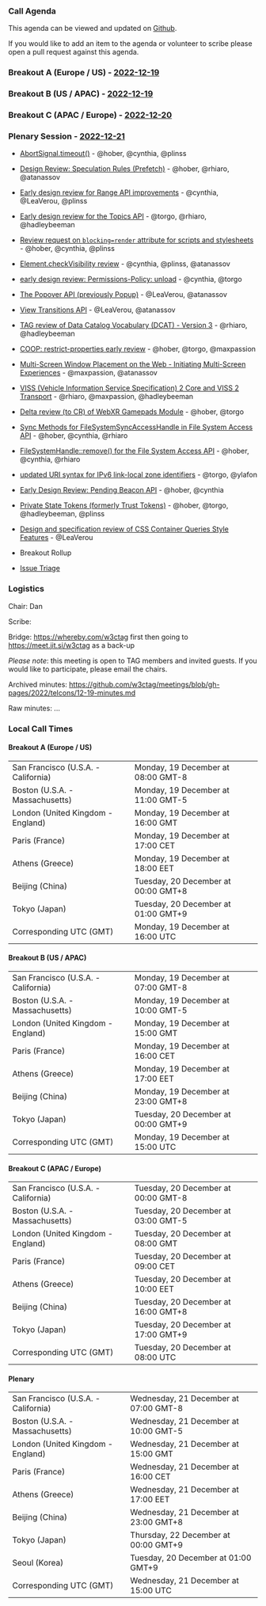 ### Call Agenda

This agenda can be viewed and updated on [Github](https://github.com/w3ctag/meetings/blob/gh-pages/2022/telcons/12-19-agenda.md).

If you would like to add an item to the agenda or volunteer to scribe please open a pull request against this agenda.

### Breakout A (Europe / US) - [2022-12-19](https://www.timeanddate.com/worldclock/converter.html?iso=20221219T160000&p1=224&p2=43&p3=136&p4=195&p5=26&p6=33&p7=248&p8=235)

### Breakout B (US / APAC) - [2022-12-19](https://www.timeanddate.com/worldclock/converter.html?iso=20221219T150000&p1=224&p2=43&p3=136&p4=195&p5=26&p6=33&p7=248&p8=235)

### Breakout C (APAC / Europe) - [2022-12-20](https://www.timeanddate.com/worldclock/converter.html?iso=20221220T080000&p1=224&p2=43&p3=136&p4=195&p5=26&p6=33&p7=248&p8=235)

### Plenary Session - [2022-12-21](https://www.timeanddate.com/worldclock/converter.html?iso=20221221T150000&p1=224&p2=43&p3=136&p4=195&p5=26&p6=33&p7=248&p8=235)

* [AbortSignal.timeout()](https://github.com/w3ctag/design-reviews/issues/711) - @hober, @cynthia, @plinss
* [Design Review: Speculation Rules (Prefetch)](https://github.com/w3ctag/design-reviews/issues/721) - @hober, @rhiaro, @atanassov
* [Early design review for Range API improvements](https://github.com/w3ctag/design-reviews/issues/725) - @cynthia, @LeaVerou, @plinss
* [Early design review for the Topics API](https://github.com/w3ctag/design-reviews/issues/726) - @torgo, @rhiaro, @hadleybeeman
* [Review request on `blocking=render` attribute for scripts and stylesheets](https://github.com/w3ctag/design-reviews/issues/727) - @hober, @cynthia, @plinss
* [Element.checkVisibility review](https://github.com/w3ctag/design-reviews/issues/734) - @cynthia, @plinss, @atanassov
* [early design review: Permissions-Policy: unload](https://github.com/w3ctag/design-reviews/issues/738) - @cynthia, @torgo
* [The Popover API (previously Popup)](https://github.com/w3ctag/design-reviews/issues/743) - @LeaVerou, @atanassov
* [View Transitions API](https://github.com/w3ctag/design-reviews/issues/748) - @LeaVerou, @atanassov
* [TAG review of Data Catalog Vocabulary (DCAT) - Version 3](https://github.com/w3ctag/design-reviews/issues/758) - @rhiaro, @hadleybeeman
* [COOP: restrict-properties early review](https://github.com/w3ctag/design-reviews/issues/760) - @hober, @torgo, @maxpassion
* [Multi-Screen Window Placement on the Web - Initiating Multi-Screen Experiences](https://github.com/w3ctag/design-reviews/issues/767) - @maxpassion, @atanassov
* [VISS (Vehicle Information Service Specification) 2 Core and VISS 2 Transport](https://github.com/w3ctag/design-reviews/issues/768) - @rhiaro, @maxpassion, @hadleybeeman
* [Delta review (to CR) of WebXR Gamepads Module](https://github.com/w3ctag/design-reviews/issues/770) - @hober, @torgo
* [Sync Methods for FileSystemSyncAccessHandle in File System Access API](https://github.com/w3ctag/design-reviews/issues/772) - @hober, @cynthia, @rhiaro
* [FileSystemHandle::remove() for the File System Access API](https://github.com/w3ctag/design-reviews/issues/773) - @hober, @cynthia, @rhiaro
* [updated URI syntax for IPv6 link-local zone identifiers](https://github.com/w3ctag/design-reviews/issues/774) - @torgo, @ylafon
* [Early Design Review: Pending Beacon API](https://github.com/w3ctag/design-reviews/issues/776) - @hober, @cynthia
* [Private State Tokens (formerly Trust Tokens)](https://github.com/w3ctag/design-reviews/issues/780) - @hober, @torgo, @hadleybeeman, @plinss
* [Design and specification review of CSS Container Queries Style Features](https://github.com/w3ctag/design-reviews/issues/787) - @LeaVerou

* Breakout Rollup
* [Issue Triage](https://github.com/w3ctag/design-reviews/issues?q=is%3Aissue+is%3Aopen+label%3A%22Progress%3A+untriaged%22)

### Logistics

Chair: Dan

Scribe:

Bridge: https://whereby.com/w3ctag first then going to https://meet.jit.si/w3ctag as a back-up

*Please note*: this meeting is open to TAG members and invited guests. If you would like to participate, please email the chairs.

Archived minutes: https://github.com/w3ctag/meetings/blob/gh-pages/2022/telcons/12-19-minutes.md

Raw minutes: ...


### Local Call Times

#### Breakout A (Europe / US)

<table>
<tr><td> San Francisco (U.S.A. - California) <td> Monday, 19 December at 08:00 GMT-8</td></tr>
<tr><td> Boston (U.S.A. - Massachusetts) <td> Monday, 19 December at 11:00 GMT-5</td></tr>
<tr><td> London (United Kingdom - England) <td> Monday, 19 December at 16:00 GMT</td></tr>
<tr><td> Paris (France) <td> Monday, 19 December at 17:00 CET</td></tr>
<tr><td> Athens (Greece) <td> Monday, 19 December at 18:00 EET</td></tr>
<tr><td> Beijing (China) <td> Tuesday, 20 December at 00:00 GMT+8</td></tr>
<tr><td> Tokyo (Japan) <td> Tuesday, 20 December at 01:00 GMT+9</td></tr>
<tr><td> Corresponding UTC (GMT) <td> Monday, 19 December at 16:00 UTC</td></tr>
</table>

#### Breakout B (US / APAC)

<table>
<tr><td> San Francisco (U.S.A. - California) <td> Monday, 19 December at 07:00 GMT-8</td></tr>
<tr><td> Boston (U.S.A. - Massachusetts) <td> Monday, 19 December at 10:00 GMT-5</td></tr>
<tr><td> London (United Kingdom - England) <td> Monday, 19 December at 15:00 GMT</td></tr>
<tr><td> Paris (France) <td> Monday, 19 December at 16:00 CET</td></tr>
<tr><td> Athens (Greece) <td> Monday, 19 December at 17:00 EET</td></tr>
<tr><td> Beijing (China) <td> Monday, 19 December at 23:00 GMT+8</td></tr>
<tr><td> Tokyo (Japan) <td> Tuesday, 20 December at 00:00 GMT+9</td></tr>
<tr><td> Corresponding UTC (GMT) <td> Monday, 19 December at 15:00 UTC</td></tr>
</table>

#### Breakout C (APAC / Europe)

<table>
<tr><td> San Francisco (U.S.A. - California) <td> Tuesday, 20 December at 00:00 GMT-8</td></tr>
<tr><td> Boston (U.S.A. - Massachusetts) <td> Tuesday, 20 December at 03:00 GMT-5</td></tr>
<tr><td> London (United Kingdom - England) <td> Tuesday, 20 December at 08:00 GMT</td></tr>
<tr><td> Paris (France) <td> Tuesday, 20 December at 09:00 CET</td></tr>
<tr><td> Athens (Greece) <td> Tuesday, 20 December at 10:00 EET</td></tr>
<tr><td> Beijing (China) <td> Tuesday, 20 December at 16:00 GMT+8</td></tr>
<tr><td> Tokyo (Japan) <td> Tuesday, 20 December at 17:00 GMT+9</td></tr>
<tr><td> Corresponding UTC (GMT) <td> Tuesday, 20 December at 08:00 UTC</td></tr>
</table>

#### Plenary

<table>
<tr><td> San Francisco (U.S.A. - California) <td> Wednesday, 21 December at 07:00 GMT-8</td></tr>
<tr><td> Boston (U.S.A. - Massachusetts) <td> Wednesday, 21 December at 10:00 GMT-5</td></tr>
<tr><td> London (United Kingdom - England) <td> Wednesday, 21 December at 15:00 GMT</td></tr>
<tr><td> Paris (France) <td> Wednesday, 21 December at 16:00 CET</td></tr>
<tr><td> Athens (Greece) <td> Wednesday, 21 December at 17:00 EET</td></tr>
<tr><td> Beijing (China) <td> Wednesday, 21 December at 23:00 GMT+8</td></tr>
<tr><td> Tokyo (Japan) <td> Thursday, 22 December at 00:00 GMT+9</td></tr>
<tr><td> Seoul (Korea) <td> Tuesday, 20 December at 01:00 GMT+9</td></tr>
<tr><td> Corresponding UTC (GMT) <td> Wednesday, 21 December at 15:00 UTC</td></tr>
</table>
